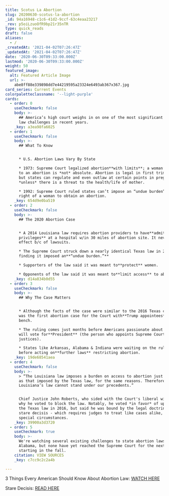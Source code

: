 ```yaml
---
title: Scotus La Abortion
slug: 20200630-scotus-la-abortion
_id: 94a16948-c1c6-41d2-9ccf-63c4eaa23217
_rev: p5oiLzuoOfR9bp21r35nTR
type: quick_reads
draft: false
aliases:
  - /
_createdAt: '2021-04-02T07:26:47Z'
_updatedAt: '2021-04-02T07:26:47Z'
date: '2020-06-30T09:33:00.000Z'
lastmod: '2020-06-30T09:33:00.000Z'
weight: 50
featured_image:
  alt: Featured Article Image
  url: >-
    abe8ff88e339898dd7e44219595a23324e6493ab367x367.jpg
card_series: Current Events
colorpaletteclassname: '--light-purple'
cards:
  - order: 0
    useCheckmark: false
    body: >-
      ## America’s high court weighs in on one of the most significant abortion
      law challenges in recent years.
    _key: a3ea98fa6025
  - order: 1
    useCheckmark: false
    body: >-
      ## What To Know


      * U.S. Abortion Laws Vary By State

      * 1973: Supreme Court legalized abortion**with limits**; a woman’s right
      to an abortion is *not* absolute. Abortion is legal in first trimester,
      but states can regulate and even outlaw at certain points in pregnancy,
      *unless* there is a threat to the health/life of mother.

      * 1992: Supreme Court ruled states can’t impose an “undue burden” on the
      right of a woman to obtain an abortion.
    _key: 654d9e0ba519
  - order: 2
    useCheckmark: false
    body: >-
      ## The 2020 Abortion Case


      * A 2014 Louisiana law requires abortion providers to have**admitting
      privileges** at a hospital w/in 30 miles of abortion site. It never took
      effect b/c of lawsuits.

      * The Supreme Court struck down a nearly identical Texas law in 2016,
      finding it imposed an**“undue burden.”**

      * Supporters of the law said it was meant to**protect** women.

      * Opponents of the law said it was meant to**limit access** to abortion.
    _key: d14a834b0d55
  - order: 3
    useCheckmark: false
    body: >-
      ## Why The Case Matters


      * Although the facts of the case were similar to the 2016 Texas case, this
      was the first abortion case for the Court with**Trump appointees** on the
      bench.

      * The ruling comes just months before Americans passionate about the issue
      will vote for**President** (the person who appoints Supreme Court
      justices).

      * States like Arkansas, Alabama & Indiana were waiting on the ruling
      before acting on**further laws** restricting abortion.
    _key: 19de68541aea
  - order: 4
    useCheckmark: false
    body: >-
      > “The Louisiana law imposes a burden on access to abortion just as severe
      as that imposed by the Texas law, for the same reasons. Therefore
      Louisiana’s law cannot stand under our precedents.”


      Chief Justice John Roberts, who sided with the Court's liberal wing, on
      why he voted to block the law. Notably, he voted *in favor* of upholding
      the Texas law in 2016, but said he was bound by the legal doctrine of
      stare decisis - which requires judges to treat like cases alike, absent
      special circumstances.
    _key: 39900a3d3720
  - order: 5
    useCheckmark: true
    body: >-
      We're watching several existing challenges to state abortion laws, like
      Alabama, but none have yet reached the Supreme Court for the next term
      starting in the fall.
    citation: VIEW SOURCES
    _key: c7cc9c2c2a4b

---
```

3 Things Every American Should Know About Abortion Law: [WATCH HERE](https://smarthernews.com/special-report-3-things-to-know-about-abortion-law/)

Stare Decisis: [READ HERE](https://smarthernews.com/18-07-01-stare-decisis/)